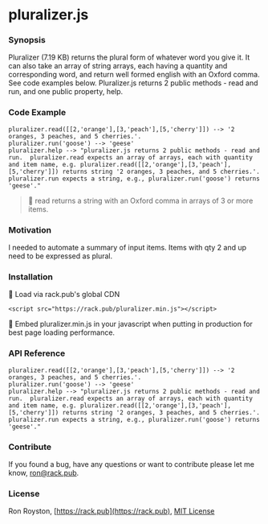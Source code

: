 # pluralizer.js
### Synopsis

Pluralizer (7.19 KB) returns the plural form of whatever word you give it.  It can also take an array of string arrays, each having a quantity and corresponding word, and return well formed english with an Oxford comma. See code examples below. Pluralizer.js returns 2 public methods - read and run, and one public property, help. 

### Code Example
```
pluralizer.read([[2,'orange'],[3,'peach'],[5,'cherry']]) --> '2 oranges, 3 peaches, and 5 cherries.'.
pluralizer.run('goose') --> 'geese'
pluralizer.help --> "pluralizer.js returns 2 public methods - read and run.  pluralizer.read expects an array of arrays, each with quantity and item name, e.g. pluralizer.read([[2,'orange'],[3,'peach'],[5,'cherry']]) returns string '2 oranges, 3 peaches, and 5 cherries.'.  pluralizer.run expects a string, e.g., pluralizer.run('goose') returns 'geese'."
```
> :apple: read returns a string with an Oxford comma in arrays of 3 or more items.

### Motivation

I needed to automate a summary of input items.  Items with qty 2 and up need to be expressed as plural.

### Installation

:checkered_flag: Load via rack.pub's global CDN

`<script src="https://rack.pub/pluralizer.min.js"></script>`

:rocket:  Embed pluralizer.min.js in your javascript when putting in production for best page loading performance.

### API Reference

```
pluralizer.read([[2,'orange'],[3,'peach'],[5,'cherry']]) --> '2 oranges, 3 peaches, and 5 cherries.'.
pluralizer.run('goose') --> 'geese'
pluralizer.help --> "pluralizer.js returns 2 public methods - read and run.  pluralizer.read expects an array of arrays, each with quantity and item name, e.g. pluralizer.read([[2,'orange'],[3,'peach'],[5,'cherry']]) returns string '2 oranges, 3 peaches, and 5 cherries.'.  pluralizer.run expects a string, e.g., pluralizer.run('goose') returns 'geese'."
```

### Contribute

If you found a bug, have any questions or want to contribute please let me know, [ron@rack.pub](mailto:ron@rack.pub).

### License

Ron Royston, [https://rack.pub](https://rack.pub), [MIT License](https://en.wikipedia.org/wiki/MIT_License)